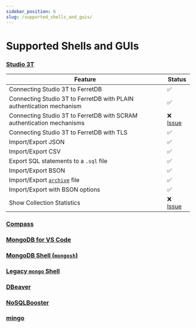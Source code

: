 ```yaml
---
sidebar_position: 6
slug: /supported_shells_and_guis/
---
```


# Supported Shells and GUIs

<!--
    blah blah blah
-->

### [Studio 3T](https://studio3t.com/)

| Feature      | Status      |
| ------------ | ----------- |
| Connecting Studio 3T to FerretDB       | 	✅       |
| Connecting Studio 3T to FerretDB with PLAIN authentication mechanism       | 	✅       |
| Connecting Studio 3T to FerretDB with SCRAM authentication mechanisms       | 	❌ [Issue](https://github.com/FerretDB/FerretDB/issues/2012)
| Connecting Studio 3T to FerretDB with TLS    | ✅        |
| Import/Export JSON    | ✅        |
| Import/Export CSV    | ✅        |
| Export SQL statements to a `.sql` file    | ✅        |
| Import/Export BSON    | ✅        |
| Import/Export [`archive`](https://www.mongodb.com/docs/database-tools/mongodump/#output-to-an-archive-file) file    | ✅        |
| Import/Export with BSON options    | ✅        |
| Show Collection Statistics    | ❌ [Issue](https://github.com/FerretDB/FerretDB/issues/1346)        |


### [Compass](https://www.mongodb.com/products/compass)

### [MongoDB for VS Code](https://www.mongodb.com/products/vs-code)

### [MongoDB Shell (`mongosh`)](https://www.mongodb.com/docs/mongodb-shell/)

### [Legacy `mongo` Shell](https://www.mongodb.com/docs/v5.0/reference/program/mongo/)

### [DBeaver](https://dbeaver.com/docs/wiki/MongoDB/)

### [NoSQLBooster](https://nosqlbooster.com/)

### [mingo](https://mingo.io/)
